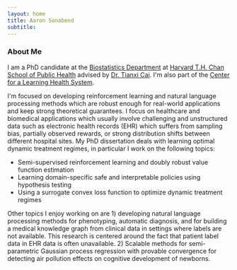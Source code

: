 ```yaml
---
layout: home
title: Aaron Sonabend
subtitle: 
---
```


### About Me

I am a PhD candidate at the [Biostatistics Department](https://www.hsph.harvard.edu/biostatistics/) at [Harvard T.H. Chan School of Public Health](https://www.hsph.harvard.edu/) advised by [Dr. Tianxi Cai](https://www.hsph.harvard.edu/tianxi-cai/). I'm also part of the [Center for a Learning Health System](https://celehs.netlify.app/).

I'm focused on developing reinforcement learning and natural language processing methods which are robust enough for real-world applications and keep strong theoretical guarantees. I focus on healthcare and biomedical applications which usually involve challenging and unstructured data such as electronic health records (EHR) which suffers from sampling bias, partially observed rewards, or strong distribution shifts between different hospital sites. My PhD dissertation deals with learning optimal dynamic treatment regimes, in particular I work on the following topics:

- Semi-supervised reinforcement learning and doubly robust value function estimation
- Learning domain-specific safe and interpretable policies using hypothesis testing  
- Using a surrogate convex loss function to optimize dynamic treatment regimes

Other topics I enjoy working on are 1) developing natural language processing methods for phenotyping, automatic diagnosis, and for building a medical knowledge graph from clinical data in settings where labels are not available. This research is centered around the fact that patient label data in EHR data is often unavailable. 2) Scalable methods for semi-parametric Gaussian process regression with provable convergence for detecting air pollution effects on cognitive development of newborns.
